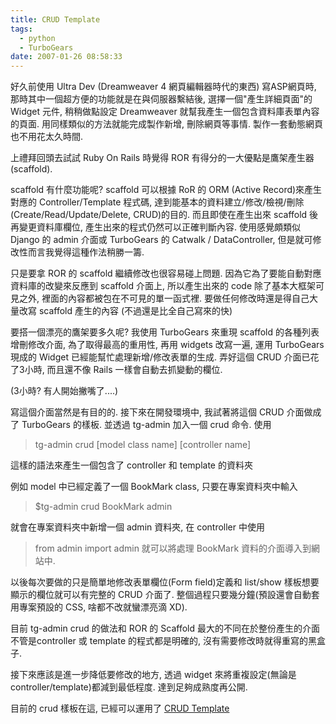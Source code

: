 ```yaml
---
title: CRUD Template
tags:
  - python
  - TurboGears
date: 2007-01-26 08:58:33
---
```


好久前使用 Ultra Dev (Dreamweaver 4 網頁編輯器時代的東西) 寫ASP網頁時, 那時其中一個超方便的功能就是在與伺服器繫結後, 選擇一個"產生詳細頁面"的 Widget 元件, 稍稍做點設定 Dreamweaver 就幫我產生一個包含資料庫表單內容的頁面. 用同樣類似的方法就能完成製作新增, 刪除網頁等事情. 製作一套動態網頁也不用花太久時間.

上禮拜回頭去試試 Ruby On Rails 時覺得 ROR 有得分的一大優點是鷹架產生器 (scaffold).

scaffold 有什麼功能呢? scaffold 可以根據 RoR 的 ORM (Active Record)來產生對應的 Controller/Template 程式碼, 達到能基本的資料建立/修改/檢視/刪除 (Create/Read/Update/Delete, CRUD)的目的. 而且即使在產生出來 scaffold 後再變更資料庫欄位, 產生出來的程式仍然可以正確判斷內容. 使用感覺頗類似 Django 的 admin 介面或 TurboGears 的 Catwalk  / DataController, 但是就可修改性而言我覺得這種作法稍勝一籌.

只是要拿 ROR 的 scaffold 繼續修改也很容易碰上問題.
因為它為了要能自動對應資料庫的改變來反應到 scaffold 介面上, 所以產生出來的 code 除了基本大框架可見之外, 裡面的內容都被包在不可見的單一函式裡.
要做任何修改時還是得自己大量改寫 scaffold 產生的內容 (不過還是比全自己寫來的快)

要搭一個漂亮的鷹架要多久呢?
我使用 TurboGears 來重現 scaffold 的各種列表增刪修改介面, 為了取得最高的重用性, 再用 widgets 改寫一遍, 運用 TurboGears 現成的 Widget 已經能幫忙處理新增/修改表單的生成. 弄好這個 CRUD 介面已花了3小時, 而且還不像 Rails 一樣會自動去抓變動的欄位.

(3小時? 有人開始撇嘴了....)

寫這個介面當然是有目的的.
接下來在開發環境中, 我試著將這個 CRUD 介面做成了 TurboGears 的樣板. 並透過 tg-admin 加入一個 crud 命令. 使用
> tg-admin crud [model class name] [controller name]

這樣的語法來產生一個包含了 controller 和 template 的資料夾

例如 model 中已經定義了一個 BookMark class, 只要在專案資料夾中輸入
> $tg-admin crud BookMark admin

就會在專案資料夾中新增一個 admin 資料夾, 在 controller 中使用
> from admin import admin
就可以將處理 BookMark 資料的介面導入到網站中.

以後每次要做的只是簡單地修改表單欄位(Form field)定義和 list/show 樣板想要顯示的欄位就可以有完整的 CRUD 介面了. 整個過程只要幾分鐘(預設還會自動套用專案預設的 CSS, 啥都不改就蠻漂亮滴 XD).

目前 tg-admin crud 的做法和 ROR 的 Scaffold 最大的不同在於整份產生的介面不管是controller 或 template 的程式都是明確的, 沒有需要修改時就得重寫的黑盒子.

接下來應該是進一步降低要修改的地方, 透過 widget 來將重複設定(無論是controller/template)都減到最低程度. 達到足夠成熟度再公開.

目前的 crud 樣板在這, 已經可以運用了
[CRUD Template](http://docs.turbogears.org/1.0/CRUDTemplate)